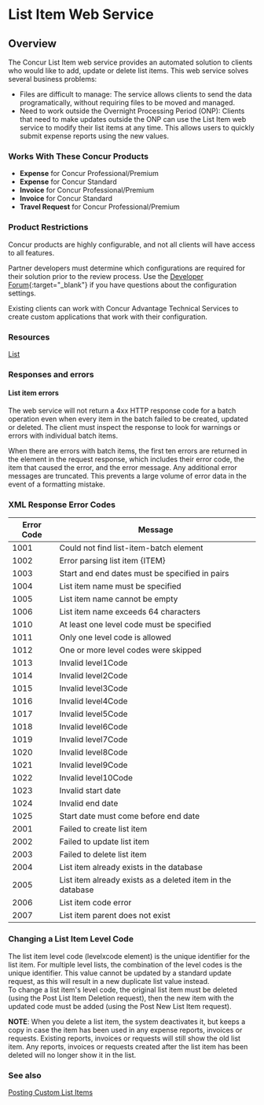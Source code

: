 # List Item Web Service

## Overview

The Concur List Item web service provides an automated solution to clients who would like to add, update or delete list items. This web service solves several business problems:

* Files are difficult to manage: The service allows clients to send the data programatically, without requiring files to be moved and managed.
* Need to work outside the Overnight Processing Period (ONP): Clients that need to make updates outside the ONP can use the List Item web service to modify their list items at any time. This allows users to quickly submit expense reports using the new values.

### Works With These Concur Products
* **Expense** for Concur Professional/Premium
* **Expense** for Concur Standard
* **Invoice** for Concur Professional/Premium
* **Invoice** for Concur Standard
* **Travel Request** for Concur Professional/Premium

### Product Restrictions
Concur products are highly configurable, and not all clients will have access to all features.

Partner developers must determine which configurations are required for their solution prior to the review process. Use the [Developer Forum](http://forum.developer.concur.com/){:target="_blank"} if you have questions about the configuration settings.

Existing clients can work with Concur Advantage Technical Services to create custom applications that work with their configuration.

### Resources
[List][3]

### Responses and errors

####  List item errors
The web service will not return a 4xx HTTP response code for a batch operation even when every item in the batch failed to be created, updated or deleted. The client must inspect the response to look for warnings or errors with individual batch items.

When there are errors with batch items, the first ten errors are returned in the <errors> element in the request response, which includes their error code, the item that caused the error, and the error message. Any additional error messages are truncated. This prevents a large volume of error data in the event of a formatting mistake.

### XML Response Error Codes

|  Error Code |  Message |
| ----- | ----- |
|  1001 |  Could not find list-item-batch element |
|  1002 |  Error parsing list item {ITEM} |
|  1003 |  Start and end dates must be specified in pairs |
|  1004 |  List item name must be specified |
|  1005 |  List item name cannot be empty |
|  1006 |  List item name exceeds 64 characters |
|  1010 |  At least one level code must be specified |
|  1011 |  Only one level code is allowed |
|  1012 |  One or more level codes were skipped |
|  1013 |  Invalid level1Code |
|  1014 |  Invalid level2Code |
|  1015 |  Invalid level3Code |
|  1016 |  Invalid level4Code |
|  1017 |  Invalid level5Code |
|  1018 |  Invalid level6Code |
|  1019 |  Invalid level7Code |
|  1020 |  Invalid level8Code |
|  1021 |  Invalid level9Code |
|  1022 |  Invalid level10Code |
|  1023 |  Invalid start date |
|  1024 |  Invalid end date |
|  1025 |  Start date must come before end date |
|  2001 |  Failed to create list item |
|  2002 |  Failed to update list item |
|  2003 |  Failed to delete list item |
|  2004 |  List item already exists in the database |
|  2005 |  List item already exists as a deleted item in the database |
|  2006 |  List item code error |
|  2007 |  List item parent does not exist |

###  Changing a List Item Level Code

The list item level code (levelxcode element) is the unique identifier for the list item. For multiple level lists, the combination of the level codes is the unique identifier. This value cannot be updated by a standard update request, as this will result in a new duplicate list value instead.  
To change a list item's level code, the original list item must be deleted (using the Post List Item Deletion request), then the new item with the updated code must be added (using the Post New List Item request).

**NOTE**: When you delete a list item, the system deactivates it, but keeps a copy in case the item has been used in any expense reports, invoices or requests. Existing reports, invoices or requests will still show the old list item. Any reports, invoices or requests created after the list item has been deleted will no longer show it in the list.

### See also
[Posting Custom List Items][4]


[3]: /api-reference-deprecated/version-one/list-item/list-resource.html
[4]: /tools-support/reference/custom-list-items.html
